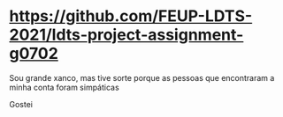 # https://github.com/FEUP-LDTS-2021/ldts-project-assignment-g0702

Sou grande xanco, mas tive sorte porque as pessoas que encontraram a minha conta foram simpáticas

Gostei
